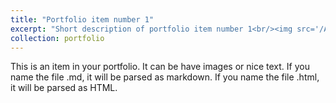 ```yaml
---
title: "Portfolio item number 1"
excerpt: "Short description of portfolio item number 1<br/><img src='/AasherH.github.io/tree/master/images/transient-topology-topopt.png'>"
collection: portfolio
---
```


This is an item in your portfolio. It can be have images or nice text. If you name the file .md, it will be parsed as markdown. If you name the file .html, it will be parsed as HTML. 
